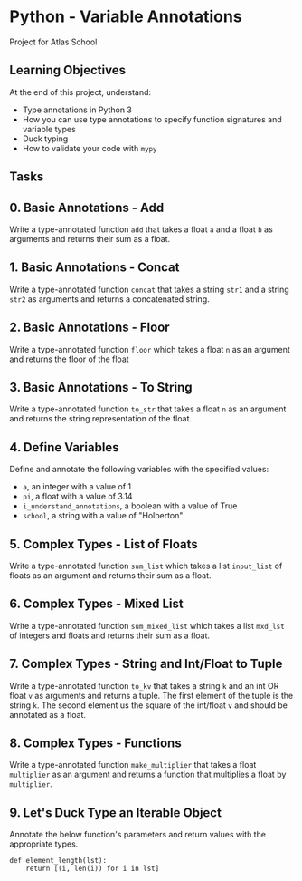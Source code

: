 # Python - Variable Annotations
Project for Atlas School

## Learning Objectives
At the end of this project, understand:
- Type annotations in Python 3
- How you can use type annotations to specify function signatures and variable types
- Duck typing
- How to validate your code with ```mypy```

## Tasks

## 0. Basic Annotations - Add
Write a type-annotated function ```add``` that takes a float ```a``` and a float ```b``` as arguments and returns their sum as a float.

## 1. Basic Annotations - Concat
Write a type-annotated function ```concat``` that takes a string ```str1``` and a string ```str2``` as arguments and returns a concatenated string.

## 2. Basic Annotations - Floor
Write a type-annotated function ```floor``` which takes a float ```n``` as an argument and returns the floor of the float

## 3. Basic Annotations - To String
Write a type-annotated function ```to_str``` that takes a float ```n``` as an argument and returns the string representation of the float.

## 4. Define Variables
Define and annotate the following variables with the specified values:
- ```a```, an integer with a value of 1
- ```pi```, a float with a value of 3.14
- ```i_understand_annotations```, a boolean with a value of True
- ```school```, a string with a value of "Holberton"

## 5. Complex Types - List of Floats
Write a type-annotated function ```sum_list``` which takes a list ```input_list``` of floats as an argument and returns their sum as a float.

## 6. Complex Types - Mixed List
Write a type-annotated function ```sum_mixed_list``` which takes a list ```mxd_lst``` of integers and floats and returns their sum as a float.

## 7. Complex Types - String and Int/Float to Tuple
Write a type-annotated function ```to_kv``` that takes a string ```k``` and an int OR float ```v``` as arguments and returns a tuple. The first element of the tuple is the string ```k```. The second element us the square of the int/float ```v``` and should be annotated as a float.

## 8. Complex Types - Functions
Write a type-annotated function ```make_multiplier``` that takes a float ```multiplier``` as an argument and returns a function that multiplies a float by ```multiplier```.

## 9. Let's Duck Type an Iterable Object
Annotate the below function's parameters and return values with the appropriate types.
```
def element_length(lst):
    return [(i, len(i)) for i in lst]
```
